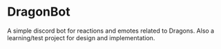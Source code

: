 # DragonBot
A simple discord bot for reactions and emotes related to Dragons. Also a learning/test project for design and implementation.

